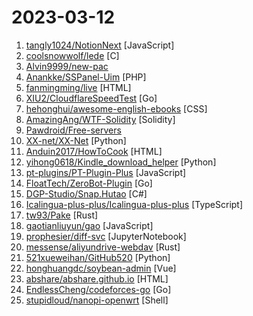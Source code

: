 # 2023-03-12

1. [tangly1024/NotionNext](https://github.com/tangly1024/NotionNext "一个使用 NextJS + Notion API 实现的，部署在 Vercel 上的静态博客系统。为Notion和所有创作者设计。") [JavaScript]
2. [coolsnowwolf/lede](https://github.com/coolsnowwolf/lede "Lean's LEDE source") [C]
3. [Alvin9999/new-pac](https://github.com/Alvin9999/new-pac "翻墙-科学上网、免费翻墙、免费科学上网、VPN、一键翻墙浏览器，vps一键搭建翻墙服务器脚本/教程，免费shadowsocks/ss/ssr/v2ray/goflyway账号/节点，免费自由上网、fanqiang、翻墙梯子，电脑、手机、iOS、安卓、windows、Mac、Linux、路由器翻墙、科学上网") 
4. [Anankke/SSPanel-Uim](https://github.com/Anankke/SSPanel-Uim "SSPanel V3 魔改再次修改版") [PHP]
5. [fanmingming/live](https://github.com/fanmingming/live "✯ 一个国内可直连的直播源分享项目 ✯ 🔕 永久免费 直连访问 完善的台标 直播源支持IPv4/IPv6双栈访问 🔕") [HTML]
6. [XIU2/CloudflareSpeedTest](https://github.com/XIU2/CloudflareSpeedTest "🌩「自选优选 IP」测试 Cloudflare CDN 延迟和速度，获取最快 IP (IPv4 / IPv6)！另外也支持其他 CDN / 网站 IP ~") [Go]
7. [hehonghui/awesome-english-ebooks](https://github.com/hehonghui/awesome-english-ebooks "经济学人(含音频)、纽约客、卫报、连线、大西洋月刊等英语杂志免费下载,支持epub、mobi、pdf格式, 每周更新") [CSS]
8. [AmazingAng/WTF-Solidity](https://github.com/AmazingAng/WTF-Solidity "我最近在重新学solidity，巩固一下细节，也写一个“WTF Solidity极简入门”，供小白们使用，每周更新1-3讲。官网: https://wtf.academy") [Solidity]
9. [Pawdroid/Free-servers](https://github.com/Pawdroid/Free-servers "🚀 免费订阅地址，🚀 免费节点，🚀 6小时更新一次，共享节点，节点质量高可用，完全免费。免费clash订阅地址，免费翻墙、免费科学上网、免费梯子、免费ss/v2ray/trojan节点、谷歌商店、翻墙梯子。注意：目前进入官网需开启代理。") 
10. [XX-net/XX-Net](https://github.com/XX-net/XX-Net "A proxy tool to bypass GFW.") [Python]
11. [Anduin2017/HowToCook](https://github.com/Anduin2017/HowToCook "程序员在家做饭方法指南。Programmer's guide about how to cook at home (Chinese only).") [HTML]
12. [yihong0618/Kindle_download_helper](https://github.com/yihong0618/Kindle_download_helper "Download all your kindle books script.") [Python]
13. [pt-plugins/PT-Plugin-Plus](https://github.com/pt-plugins/PT-Plugin-Plus "PT 助手 Plus，为 Microsoft Edge、Google Chrome、Firefox 浏览器插件（Web Extensions），主要用于辅助下载 PT 站的种子。") [JavaScript]
14. [FloatTech/ZeroBot-Plugin](https://github.com/FloatTech/ZeroBot-Plugin "基于 ZeroBot 的 OneBot 插件") [Go]
15. [DGP-Studio/Snap.Hutao](https://github.com/DGP-Studio/Snap.Hutao "唷，找本堂主有何贵干呀？") [C#]
16. [Icalingua-plus-plus/Icalingua-plus-plus](https://github.com/Icalingua-plus-plus/Icalingua-plus-plus "A client for QQ and more.") [TypeScript]
17. [tw93/Pake](https://github.com/tw93/Pake "🤱🏻 Turn any webpage into a desktop app with Rust. 🤱🏻 很简单的用 Rust 打包网页生成很小的桌面 App") [Rust]
18. [gaotianliuyun/gao](https://github.com/gaotianliuyun/gao "tvbox配置文件，如果喜欢，请复刻自用，切勿传播。谢谢！") [JavaScript]
19. [prophesier/diff-svc](https://github.com/prophesier/diff-svc "Singing Voice Conversion via diffusion model") [JupyterNotebook]
20. [messense/aliyundrive-webdav](https://github.com/messense/aliyundrive-webdav "阿里云盘 WebDAV 服务") [Rust]
21. [521xueweihan/GitHub520](https://github.com/521xueweihan/GitHub520 "😘 让你“爱”上 GitHub，解决访问时图裂、加载慢的问题。（无需安装）") [Python]
22. [honghuangdc/soybean-admin](https://github.com/honghuangdc/soybean-admin "A fresh and elegant admin template, based on Vue3,Vite3,TypeScript,NaiveUI and UnoCSS [一个基于Vue3、Vite3、TypeScript、NaiveUI 和 UnoCSS的清新优雅的中后台模版]") [Vue]
23. [abshare/abshare.github.io](https://github.com/abshare/abshare.github.io "每日分享免费节点、免费机场、ssr节点、v2ray节点、v2ray订阅、clash节点、clash订阅、shadowrocket订阅、Quantumult X订阅、Clash .NET订阅、小火箭节点、小猫咪节点、免费翻墙、免费科学上网、免费梯子、免费trojan节点、蓝灯、谷歌商店、翻墙梯子、安卓VPN、iphone翻墙节点、iphone vpn、一键翻墙浏览器、节点分享、免费SSR、蓝灯、谷歌商店、V2ary免费节点、代理、proxy代理科学上网、TG代理、电报代理、Telegram代理、ip加速、翻墙软件、socks5、破解VPN、机场推荐、节点订阅、破解VPN") [HTML]
24. [EndlessCheng/codeforces-go](https://github.com/EndlessCheng/codeforces-go "Golang 算法竞赛模板库 | Solutions to Codeforces by Go 💭💡🎈") [Go]
25. [stupidloud/nanopi-openwrt](https://github.com/stupidloud/nanopi-openwrt "Openwrt for Nanopi R1S R2S R4S R5S 香橙派 R1 Plus 固件编译 纯净版与大杂烩") [Shell]

